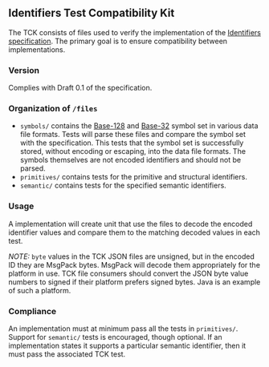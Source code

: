 ## Identifiers Test Compatibility Kit

The TCK consists of files used to verify the implementation of the [Identifiers specification](../README.md). The primary goal is to ensure compatibility between implementations. 

### Version
Complies with Draft 0.1 of the specification.

### Organization of `/files`

* `symbols/` contains the [Base-128](../Base-128.md) and [Base-32](../Base-32.md) symbol set in various data file formats. Tests will parse these files and compare the symbol set with the specification. This tests that the symbol set is successfully stored, without encoding or escaping, into the data file formats. The symbols themselves are not encoded identifiers and should not be parsed.
* `primitives/` contains tests for the primitive and structural identifiers.
* `semantic/` contains tests for the specified semantic identifiers.

### Usage
A implementation will create unit that use the files to decode the encoded identifier values and compare them to the matching decoded values in each test.

*NOTE:* `byte` values in the TCK JSON files are unsigned, but in the encoded ID they are MsgPack bytes. MsgPack will decode them appropriately for the platform in use. TCK file consumers should convert the JSON byte value numbers to signed if their platform prefers signed bytes. Java is an example of such a platform.

### Compliance
An implementation must at minimum pass all the tests in `primitives/`. Support for `semantic/` tests is encouraged, though optional. If an implementation states it supports a particular semantic identifier, then it must pass the associated TCK test.